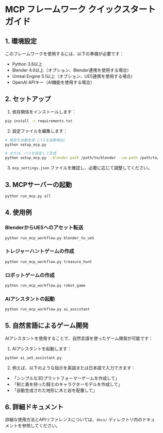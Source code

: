 # MCP フレームワーク クイックスタートガイド

## 1. 環境設定

このフレームワークを使用するには、以下の準備が必要です：

- Python 3.8以上
- Blender 4.0以上（オプション、Blender連携を使用する場合）
- Unreal Engine 5.1以上（オプション、UE5連携を使用する場合）
- OpenAI APIキー（AI機能を使用する場合）

## 2. セットアップ

1. 依存関係をインストールします：

```bash
pip install -r requirements.txt
```

2. 設定ファイルを編集します：

```bash
# 設定を自動生成（パスを自動検出）
python setup_mcp.py

# または、パスを指定して生成
python setup_mcp.py --blender-path /path/to/blender --ue-path /path/to/unrealEditor --openai-key YOUR_API_KEY
```

3. `mcp_settings.json` ファイルを確認し、必要に応じて調整してください。

## 3. MCPサーバーの起動

```bash
python run_mcp.py all
```

## 4. 使用例

### BlenderからUE5へのアセット転送

```bash
python run_mcp_workflow.py blender_to_ue5
```

### トレジャーハントゲームの作成

```bash
python run_mcp_workflow.py treasure_hunt
```

### ロボットゲームの作成

```bash
python run_mcp_workflow.py robot_game
```

### AIアシスタントの起動

```bash
python run_mcp_workflow.py ai_assistant
```

## 5. 自然言語によるゲーム開発

AIアシスタントを使用することで、自然言語を使ったゲーム開発が可能です：

1. AIアシスタントを起動します：

```bash
python ai_ue5_assistant.py
```

2. 例えば、以下のような指示を英語または日本語で入力できます：

- 「シンプルな3Dプラットフォーマーゲームを作成して」
- 「剣と盾を持った騎士のキャラクターモデルを作成して」
- 「自動生成された地形に木と岩を配置して」

## 6. 詳細ドキュメント

詳細な使用方法とAPIリファレンスについては、`docs/` ディレクトリ内のドキュメントを参照してください。
